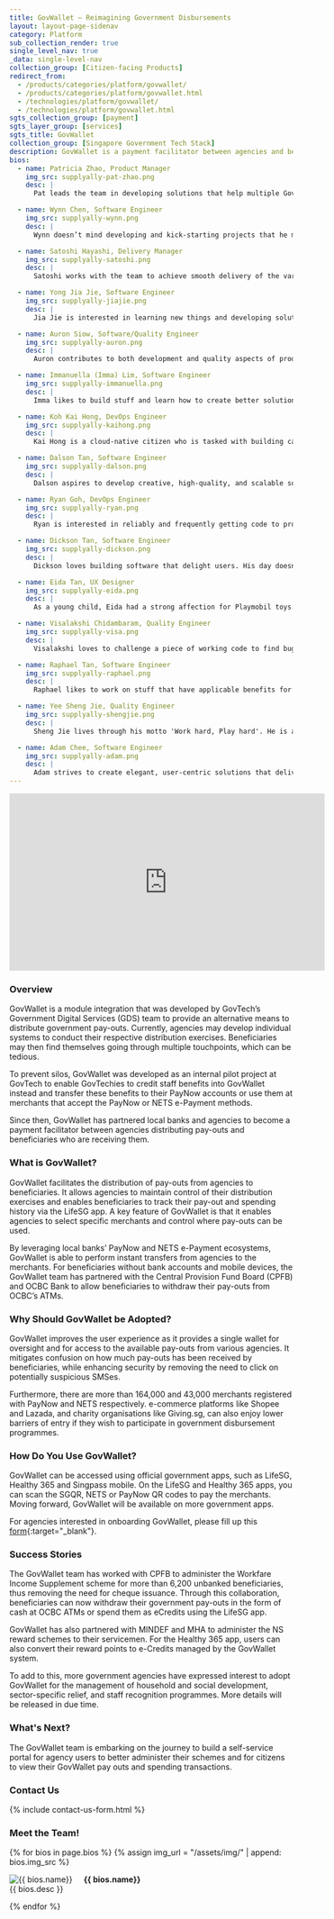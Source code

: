 ```yaml
---
title: GovWallet – Reimagining Government Disbursements
layout: layout-page-sidenav
category: Platform
sub_collection_render: true
single_level_nav: true
_data: single-level-nav
collection_group: [Citizen-facing Products]
redirect_from:
  - /products/categories/platform/govwallet/
  - /products/categories/platform/govwallet.html
  - /technologies/platform/govwallet/
  - /technologies/platform/govwallet.html
sgts_collection_group: [payment]
sgts_layer_group: [services]
sgts_title: GovWallet
collection_group: [Singapore Government Tech Stack]
description: GovWallet is a payment facilitator between agencies and beneficiaries.
bios:
  - name: Patricia Zhao, Product Manager
    img_src: supplyally-pat-zhao.png
    desc: |
      Pat leads the team in developing solutions that help multiple Government agencies and non-profit partners in their distribution programmes.

  - name: Wynn Chen, Software Engineer
    img_src: supplyally-wynn.png
    desc: |
      Wynn doesn’t mind developing and kick-starting projects that he might be unfamiliar with. He likes spending his time cafe hopping and reflecting.

  - name: Satoshi Hayashi, Delivery Manager
    img_src: supplyally-satoshi.png
    desc: |
      Satoshi works with the team to achieve smooth delivery of the various product rollouts.

  - name: Yong Jia Jie, Software Engineer
    img_src: supplyally-jiajie.png
    desc: |
      Jia Jie is interested in learning new things and developing solutions that are extensible and efficient. He is a lover of keyboards and keyboard-related items.

  - name: Auron Siow, Software/Quality Engineer
    img_src: supplyally-auron.png
    desc: |
      Auron contributes to both development and quality aspects of product building. He is able to switch between the two roles to help the team meet its goals.

  - name: Immanuella (Imma) Lim, Software Engineer
    img_src: supplyally-immanuella.png
    desc: |
      Imma likes to build stuff and learn how to create better solutions. She has a knack for teaching and is often seen sharing her knowledge with the team.

  - name: Koh Kai Hong, DevOps Engineer
    img_src: supplyally-kaihong.png
    desc: |
      Kai Hong is a cloud-native citizen who is tasked with building castles in the sky. He enjoys developing reliable and scalable solutions for smooth operations.

  - name: Dalson Tan, Software Engineer
    img_src: supplyally-dalson.png
    desc: |
      Dalson aspires to develop creative, high-quality, and scalable solutions to solve real-world problems. He enjoys working on projects that support social causes.

  - name: Ryan Goh, DevOps Engineer
    img_src: supplyally-ryan.png
    desc: |
      Ryan is interested in reliably and frequently getting code to product. He is also interested in using cloud infrastructure to build scalable and reliable systems.

  - name: Dickson Tan, Software Engineer
    img_src: supplyally-dickson.png
    desc: |
      Dickson loves building software that delight users. His day doesn't begin before his morning latte.

  - name: Eida Tan, UX Designer
    img_src: supplyally-eida.png
    desc: |
      As a young child, Eida had a strong affection for Playmobil toys. She would role-play with them in various settings, from immigration checkpoints to restaurants. These days she gets to facilitate and work with others to improve users’ experience across different touchpoints.

  - name: Visalakshi Chidambaram, Quality Engineer
    img_src: supplyally-visa.png
    desc: |
      Visalakshi loves to challenge a piece of working code to find bugs and crash the system before it reaches the end-user, so that they can have a smooth experience.

  - name: Raphael Tan, Software Engineer
    img_src: supplyally-raphael.png
    desc: |
      Raphael likes to work on stuff that have applicable benefits for others and himself

  - name: Yee Sheng Jie, Quality Engineer
    img_src: supplyally-shengjie.png
    desc: |
      Sheng Jie lives through his motto 'Work hard, Play hard'. He is always ready to resolve defects and kill bugs to ensure the best quality of the product. He is also interested in language translation and improving his mother tongue language by writing Chinese novel during his free time.

  - name: Adam Chee, Software Engineer
    img_src: supplyally-adam.png
    desc: |
      Adam strives to create elegant, user-centric solutions that deliver good impact.
---
```


<iframe width="560" height="315" src="https://www.youtube.com/embed/wZTU7YibAVU" title="YouTube video player" frameborder="0" allow="accelerometer; autoplay; clipboard-write; encrypted-media; gyroscope; picture-in-picture" allowfullscreen></iframe>

### Overview

GovWallet is a module integration that was developed by GovTech’s Government Digital Services (GDS) team to provide an alternative means to distribute government pay-outs. Currently, agencies may develop individual systems to conduct their respective distribution exercises. Beneficiaries may then find themselves going through multiple touchpoints, which can be tedious.

To prevent silos, GovWallet was developed as an internal pilot project at GovTech to enable GovTechies to credit staff benefits into GovWallet instead and transfer these benefits to their PayNow accounts or use them at merchants that accept the PayNow or NETS e-Payment methods.

Since then, GovWallet has partnered local banks and agencies to become a payment facilitator between agencies distributing pay-outs and beneficiaries who are receiving them.

### What is GovWallet?

GovWallet facilitates the distribution of pay-outs from agencies to beneficiaries. It allows agencies to maintain control of their distribution exercises and enables beneficiaries to track their pay-out and spending history via the LifeSG app. A key feature of GovWallet is that it enables agencies to select specific merchants and control where pay-outs can be used.

By leveraging local banks’ PayNow and NETS e-Payment ecosystems, GovWallet is able to perform instant transfers from agencies to the merchants. For beneficiaries without bank accounts and mobile devices, the GovWallet team has partnered with the Central Provision Fund Board (CPFB) and OCBC Bank to allow beneficiaries to withdraw their pay-outs from OCBC’s ATMs.

### Why Should GovWallet be Adopted?

GovWallet improves the user experience as it provides a single wallet for oversight and for access to the available pay-outs from various agencies. It mitigates confusion on how much pay-outs has been received by beneficiaries, while enhancing security by removing the need to click on potentially suspicious SMSes.

Furthermore, there are more than 164,000 and 43,000 merchants registered with PayNow and NETS respectively. e-commerce platforms like Shopee and Lazada, and charity organisations like Giving.sg, can also enjoy lower barriers of entry if they wish to participate in government disbursement programmes.

### How Do You Use GovWallet?

GovWallet can be accessed using official government apps, such as LifeSG, Healthy 365 and Singpass mobile. On the LifeSG and Healthy 365 apps, you can scan the SGQR, NETS or PayNow QR codes to pay the merchants. Moving forward, GovWallet will be available on more government apps.

For agencies interested in onboarding GovWallet, please fill up this [form](https://form.gov.sg/#!/62280856ba91100012050933){:target="_blank"}.

### Success Stories

The GovWallet team has worked with CPFB to administer the Workfare Income Supplement scheme for more than 6,200 unbanked beneficiaries, thus removing the need for cheque issuance. Through this collaboration, beneficiaries can now withdraw their government pay-outs in the form of cash at OCBC ATMs or spend them as eCredits using the LifeSG app.

GovWallet has also partnered with MINDEF and MHA to administer the NS reward schemes to their servicemen. For the Healthy 365 app, users can also convert their reward points to e-Credits managed by the GovWallet system.

To add to this, more government agencies have expressed interest to adopt GovWallet for the management of household and social development, sector-specific relief, and staff recognition programmes. More details will be released in due time.

### What's Next?

The GovWallet team is embarking on the journey to build a self-service portal for agency users to better administer their schemes and for citizens to view their GovWallet pay outs and spending transactions.

### Contact Us

{% include contact-us-form.html %}

### Meet the Team!

<div class="card-grid-container grid-25rem">
  {% for bios in page.bios %}
  {% assign img_url = "/assets/img/" | append: bios.img_src %}
  <div class="sgds-card">
    <div class="sgds-card-content">
      <img style="float: left; margin-right: 20px;" src="{{ img_url }}" alt="{{ bios.name}}">
      <p><strong>{{ bios.name}}</strong><br>
        {{ bios.desc }}
      </p>
    </div>
  </div>
  {% endfor %}
</div>
